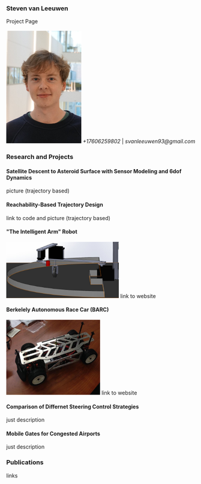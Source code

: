 <h3> Steven van Leeuwen </h3> 
Project Page <br> <br>
<img src="github_profile.jpg" width="200" height="300"> <em> +17606259802 </em> | <em> svanleeuwen93@gmail.com </em>

<h3> Research and Projects </h3>
<h4> Satellite Descent to Asteroid Surface with Sensor Modeling and 6dof Dynamics </h4>
picture (trajectory based)
<h4> Reachability-Based Trajectory Design </h4>
link to code and picture (trajectory based)
<h4> "The Intelligent Arm" Robot </h4>
<img src="arm.jpg" width="300" height="150" />
link to website
<h4> Berkelely Autonomous Race Car (BARC) </h4>
<img src="barc.jpg" width="250" height="200" />
link to website
<h4> Comparison of Differnet Steering Control Strategies </h4>
just description
<h4>Mobile Gates for Congested Airports </h4>
just description
<h3> Publications </h3>
links

